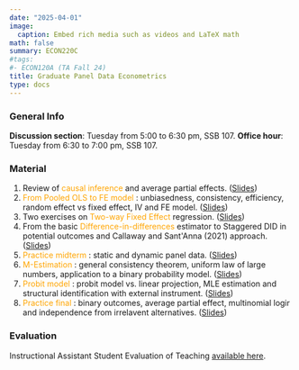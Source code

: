 ```yaml
---
date: "2025-04-01"
image:
  caption: Embed rich media such as videos and LaTeX math
math: false
summary: ECON220C
#tags:
#- ECON120A (TA Fall 24)
title: Graduate Panel Data Econometrics
type: docs
---
```

### General Info 
__Discussion section__: Tuesday from 5:00 to 6:30 pm, SSB 107. __Office hour__: Tuesday from 6:30 to 7:00 pm, SSB 107. 

### Material 
1. Review of <span style="color: orange;"> causal inference </span>and average partial effects. ([Slides](https://lapobini.github.io/discussion/ECON220C_spring25/ds1.pdf))
2. <span style="color: orange;"> From Pooled OLS to FE model </span>: unbiasedness, consistency, efficiency, random effect vs fixed effect, IV and FE model. ([Slides](https://lapobini.github.io/discussion/ECON220C_spring25/ds2.pdf))
3. Two exercises on <span style="color: orange;">Two-way Fixed Effect </span>regression. ([Slides](https://lapobini.github.io/discussion/ECON220C_spring25/ds3.pdf))
4. From the basic <span style="color: orange;"> Difference-in-differences </span>estimator to Staggered DID in potential outcomes and Callaway and Sant'Anna (2021) approach. ([Slides](https://lapobini.github.io/discussion/ECON220C_spring25/ds4.pdf))
5. <span style="color: orange;"> Practice midterm </span>: static and dynamic panel data. ([Slides](https://lapobini.github.io/discussion/ECON220C_spring25/ds5.pdf))
6. <span style="color: orange;"> M-Estimation </span>: general consistency theorem, uniform law of large numbers, application to a binary probability model. ([Slides](https://lapobini.github.io/discussion/ECON220C_spring25/ds6.pdf))
7. <span style="color: orange;"> Probit model </span>: probit model vs. linear projection, MLE estimation and structural identification with external instrument. ([Slides](https://lapobini.github.io/discussion/ECON220C_spring25/ds7.pdf))
8. <span style="color: orange;"> Practice final </span>: binary outcomes, average partial effect, multinomial logir and independence from irrelavent alternatives. ([Slides](https://lapobini.github.io/discussion/ECON220C_spring25/ds8.pdf))
### Evaluation 
Instructional Assistant Student Evaluation of Teaching [available here](https://lapobini.github.io/discussion/ECON220C_spring25/220C_evaluation_2025.pdf).